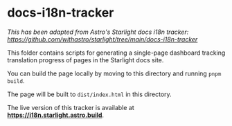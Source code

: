 # docs-i18n-tracker

_This has been adapted from Astro's Starlight docs i18n tracker:
https://github.com/withastro/starlight/tree/main/docs-i18n-tracker_

This folder contains scripts for generating a single-page dashboard tracking
translation progress of pages in the Starlight docs site.

You can build the page locally by moving to this directory and running
`pnpm build`.

The page will be built to `dist/index.html` in this directory.

The live version of this tracker is available at
**<https://i18n.starlight.astro.build>**.
